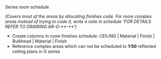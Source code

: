 <span class="transform-to-uppercase">Series room schedule</span>

_(Covers most of the areas by allocating finishes code. For more complex areas instead of trying to code it, write a note in schedule ‘FOR DETAILS REFER TO DRAWING AR-G-\*\*-\*\*’)_

- Create columns in room finishes schedule: <span class="transform-to-uppercase"> CEILING | Material | Finish | Bulkhead | Material | Finish </span>
- Reference complex areas which can not be scheduled to **1:50** reflected ceiling plans in G series
